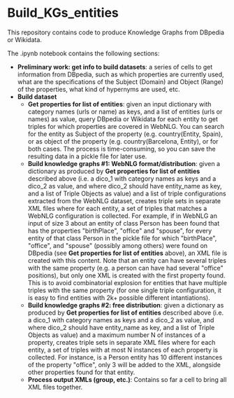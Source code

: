 # Build_KGs_entities

This repository contains code to produce Knowledge Graphs from DBpedia or Wikidata.

The .ipynb notebook contains the following sections:
- **Preliminary work: get info to build datasets**: a series of cells to get information from DBpedia, such as which properties are currently used, what are the specifications of the Subject (Domain) and Object (Range) of the properties, what kind of hypernyms are used, etc.
- **Build dataset**
  - **Get properties for list of entities**: given an input dictionary with category names (urls or name) as keys, and a list of entities (urls or names) as value, query DBpedia or Wikidata for each entity to get triples for which properties are covered in WebNLG. You can search for the entity as Subject of the property (e.g. country(Entity, Spain), or as object of the property (e.g. country(Barcelona, Entity), or for both cases. The process is time-consuming, so you can save the resulting data in a pickle file for later use.
  - **Build knowledge graphs #1: WebNLG format/distribution**: given a dictionary as produced by **Get properties for list of entities** described above (i.e. a dico_1 with category names as keys and a dico_2 as value, and where dico_2 should have entity_name as key, and a list of Triple Objects as value) and a list of triple configurations extracted from the WebNLG dataset, creates triple sets in separate XML files where for each entity, a set of triples that matches a WebNLG configuration is collected. For example, if in WebNLG an input of size 3 about an entity of class Person has been found that has the properties "birthPlace", "office" and "spouse", for every entity of that class Person in the pickle file for which "birthPlace", "office", and "spouse" (possibly among others) were found on DBpedia (see **Get properties for list of entities** above), an XML file is created with this content. Note that an entity can have several triples with the same property (e.g. a person can have had several "office" positions), but only one XML is created with the first property found. This is to avoid combinatorial explosion for entities that have multiple triples with the same property (for one single triple configuration, it is easy to find entities with 2k+ possible different intantiations).
  - **Build knowledge graphs #2: free distribution**: given a dictionary as produced by **Get properties for list of entities** described above (i.e. a dico_1 with category names as keys and a dico_2 as value, and where dico_2 should have entity_name as key, and a list of Triple Objects as value) and a maximum number N of instances of a property, creates triple sets in separate XML files where for each entity, a set of triples with at most N instances of each property is collected. For instance, is a Person entity has 10 different instances of the property "office", only 3 will be added to the XML, alongside other properties found for that entity.
  - **Process output XMLs (group, etc.)**: Contains so far a cell to bring all XML files together. 
